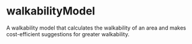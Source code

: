 # walkabilityModel
A walkability model that calculates the walkability of an area and makes cost-efficient suggestions for greater walkability.

